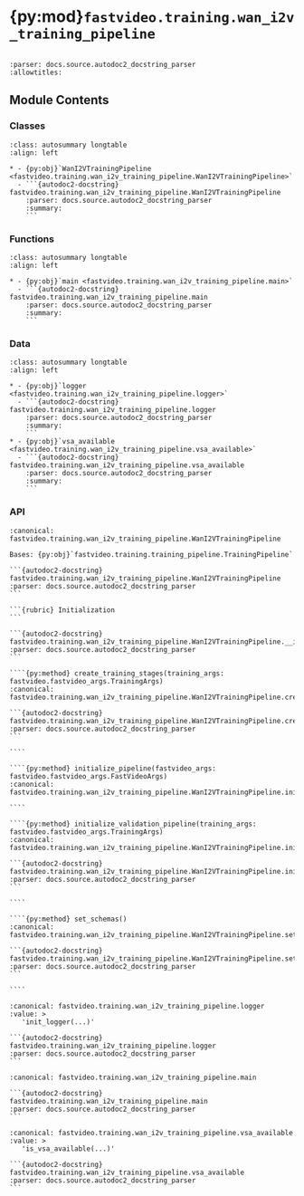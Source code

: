 # {py:mod}`fastvideo.training.wan_i2v_training_pipeline`

```{py:module} fastvideo.training.wan_i2v_training_pipeline
```

```{autodoc2-docstring} fastvideo.training.wan_i2v_training_pipeline
:parser: docs.source.autodoc2_docstring_parser
:allowtitles:
```

## Module Contents

### Classes

````{list-table}
:class: autosummary longtable
:align: left

* - {py:obj}`WanI2VTrainingPipeline <fastvideo.training.wan_i2v_training_pipeline.WanI2VTrainingPipeline>`
  - ```{autodoc2-docstring} fastvideo.training.wan_i2v_training_pipeline.WanI2VTrainingPipeline
    :parser: docs.source.autodoc2_docstring_parser
    :summary:
    ```
````

### Functions

````{list-table}
:class: autosummary longtable
:align: left

* - {py:obj}`main <fastvideo.training.wan_i2v_training_pipeline.main>`
  - ```{autodoc2-docstring} fastvideo.training.wan_i2v_training_pipeline.main
    :parser: docs.source.autodoc2_docstring_parser
    :summary:
    ```
````

### Data

````{list-table}
:class: autosummary longtable
:align: left

* - {py:obj}`logger <fastvideo.training.wan_i2v_training_pipeline.logger>`
  - ```{autodoc2-docstring} fastvideo.training.wan_i2v_training_pipeline.logger
    :parser: docs.source.autodoc2_docstring_parser
    :summary:
    ```
* - {py:obj}`vsa_available <fastvideo.training.wan_i2v_training_pipeline.vsa_available>`
  - ```{autodoc2-docstring} fastvideo.training.wan_i2v_training_pipeline.vsa_available
    :parser: docs.source.autodoc2_docstring_parser
    :summary:
    ```
````

### API

`````{py:class} WanI2VTrainingPipeline(model_path: str, fastvideo_args: fastvideo.fastvideo_args.TrainingArgs, required_config_modules: list[str] | None = None, loaded_modules: dict[str, torch.nn.Module] | None = None)
:canonical: fastvideo.training.wan_i2v_training_pipeline.WanI2VTrainingPipeline

Bases: {py:obj}`fastvideo.training.training_pipeline.TrainingPipeline`

```{autodoc2-docstring} fastvideo.training.wan_i2v_training_pipeline.WanI2VTrainingPipeline
:parser: docs.source.autodoc2_docstring_parser
```

```{rubric} Initialization
```

```{autodoc2-docstring} fastvideo.training.wan_i2v_training_pipeline.WanI2VTrainingPipeline.__init__
:parser: docs.source.autodoc2_docstring_parser
```

````{py:method} create_training_stages(training_args: fastvideo.fastvideo_args.TrainingArgs)
:canonical: fastvideo.training.wan_i2v_training_pipeline.WanI2VTrainingPipeline.create_training_stages

```{autodoc2-docstring} fastvideo.training.wan_i2v_training_pipeline.WanI2VTrainingPipeline.create_training_stages
:parser: docs.source.autodoc2_docstring_parser
```

````

````{py:method} initialize_pipeline(fastvideo_args: fastvideo.fastvideo_args.FastVideoArgs)
:canonical: fastvideo.training.wan_i2v_training_pipeline.WanI2VTrainingPipeline.initialize_pipeline

````

````{py:method} initialize_validation_pipeline(training_args: fastvideo.fastvideo_args.TrainingArgs)
:canonical: fastvideo.training.wan_i2v_training_pipeline.WanI2VTrainingPipeline.initialize_validation_pipeline

```{autodoc2-docstring} fastvideo.training.wan_i2v_training_pipeline.WanI2VTrainingPipeline.initialize_validation_pipeline
:parser: docs.source.autodoc2_docstring_parser
```

````

````{py:method} set_schemas()
:canonical: fastvideo.training.wan_i2v_training_pipeline.WanI2VTrainingPipeline.set_schemas

```{autodoc2-docstring} fastvideo.training.wan_i2v_training_pipeline.WanI2VTrainingPipeline.set_schemas
:parser: docs.source.autodoc2_docstring_parser
```

````

`````

````{py:data} logger
:canonical: fastvideo.training.wan_i2v_training_pipeline.logger
:value: >
   'init_logger(...)'

```{autodoc2-docstring} fastvideo.training.wan_i2v_training_pipeline.logger
:parser: docs.source.autodoc2_docstring_parser
```

````

````{py:function} main(args) -> None
:canonical: fastvideo.training.wan_i2v_training_pipeline.main

```{autodoc2-docstring} fastvideo.training.wan_i2v_training_pipeline.main
:parser: docs.source.autodoc2_docstring_parser
```
````

````{py:data} vsa_available
:canonical: fastvideo.training.wan_i2v_training_pipeline.vsa_available
:value: >
   'is_vsa_available(...)'

```{autodoc2-docstring} fastvideo.training.wan_i2v_training_pipeline.vsa_available
:parser: docs.source.autodoc2_docstring_parser
```

````
